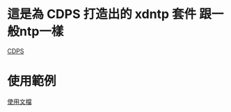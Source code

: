 # 這是為 CDPS 打造出的 xdntp 套件 跟一般ntp一樣

[CDPS](https://github.com/ExpTechTW/CDPS)

# 使用範例

[使用文檔](https://github.com/PiscesXD/cdps-xdntp/blob/main/read.md)
